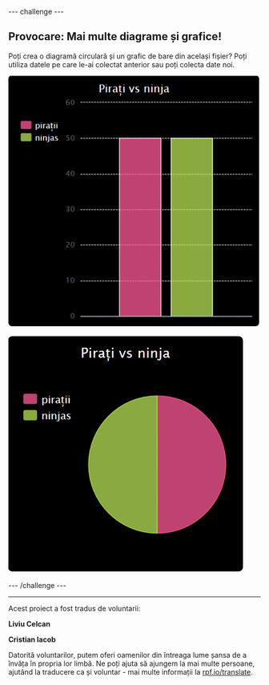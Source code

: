 --- challenge ---

## Provocare: Mai multe diagrame și grafice!

Poți crea o diagramă circulară și un grafic de bare din același fișier? Poți utiliza datele pe care le-ai colectat anterior sau poți colecta date noi.

![captură de ecran](images/pets-pn-bar.png)

![captură de ecran](images/pets-pn.png)

--- /challenge ---

***
Acest proiect a fost tradus de voluntarii:

**Liviu Celcan**

**Cristian Iacob**

Datorită voluntarilor, putem oferi oamenilor din întreaga lume șansa de a învăța în propria lor limbă. Ne poți ajuta să ajungem la mai multe persoane, ajutând la traducere ca și voluntar - mai multe informații la [rpf.io/translate](https://rpf.io/translate).